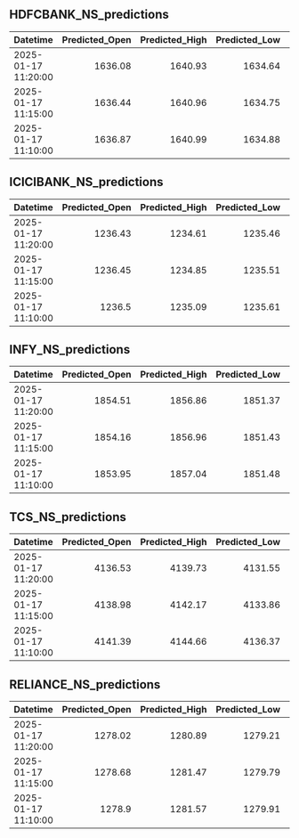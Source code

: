 ## HDFCBANK_NS_predictions
| Datetime            |   Predicted_Open |   Predicted_High |   Predicted_Low |   Predicted_Close |   Predicted_Volume |
|:--------------------|-----------------:|-----------------:|----------------:|------------------:|-------------------:|
| 2025-01-17 11:20:00 |          1636.08 |          1640.93 |         1634.64 |           1638.56 |            65191.2 |
| 2025-01-17 11:15:00 |          1636.44 |          1640.96 |         1634.75 |           1638.74 |            67782.8 |
| 2025-01-17 11:10:00 |          1636.87 |          1640.99 |         1634.88 |           1638.98 |            71090.4 |

## ICICIBANK_NS_predictions
| Datetime            |   Predicted_Open |   Predicted_High |   Predicted_Low |   Predicted_Close |   Predicted_Volume |
|:--------------------|-----------------:|-----------------:|----------------:|------------------:|-------------------:|
| 2025-01-17 11:20:00 |          1236.43 |          1234.61 |         1235.46 |           1238.71 |            69798.1 |
| 2025-01-17 11:15:00 |          1236.45 |          1234.85 |         1235.51 |           1238.64 |            70261.8 |
| 2025-01-17 11:10:00 |          1236.5  |          1235.09 |         1235.61 |           1238.66 |            70146.6 |

## INFY_NS_predictions
| Datetime            |   Predicted_Open |   Predicted_High |   Predicted_Low |   Predicted_Close |   Predicted_Volume |
|:--------------------|-----------------:|-----------------:|----------------:|------------------:|-------------------:|
| 2025-01-17 11:20:00 |          1854.51 |          1856.86 |         1851.37 |           1850.41 |            49955.6 |
| 2025-01-17 11:15:00 |          1854.16 |          1856.96 |         1851.43 |           1850.41 |            48868   |
| 2025-01-17 11:10:00 |          1853.95 |          1857.04 |         1851.48 |           1850.42 |            48784.5 |

## TCS_NS_predictions
| Datetime            |   Predicted_Open |   Predicted_High |   Predicted_Low |   Predicted_Close |   Predicted_Volume |
|:--------------------|-----------------:|-----------------:|----------------:|------------------:|-------------------:|
| 2025-01-17 11:20:00 |          4136.53 |          4139.73 |         4131.55 |           4137.13 |            25351.7 |
| 2025-01-17 11:15:00 |          4138.98 |          4142.17 |         4133.86 |           4139.41 |            24493.7 |
| 2025-01-17 11:10:00 |          4141.39 |          4144.66 |         4136.37 |           4141.53 |            23878.7 |

## RELIANCE_NS_predictions
| Datetime            |   Predicted_Open |   Predicted_High |   Predicted_Low |   Predicted_Close |   Predicted_Volume |
|:--------------------|-----------------:|-----------------:|----------------:|------------------:|-------------------:|
| 2025-01-17 11:20:00 |          1278.02 |          1280.89 |         1279.21 |           1279.46 |             162858 |
| 2025-01-17 11:15:00 |          1278.68 |          1281.47 |         1279.79 |           1280    |             164330 |
| 2025-01-17 11:10:00 |          1278.9  |          1281.57 |         1279.91 |           1280.26 |             158789 |

